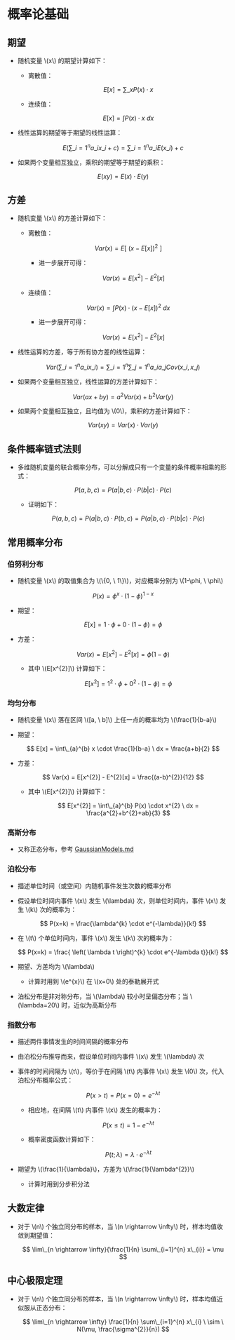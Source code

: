 <script type="text/javascript" src="http://cdn.mathjax.org/mathjax/latest/MathJax.js?config=default"></script>

# 概率论基础

## 期望

- 随机变量 \\(x\\) 的期望计算如下：

	- 离散值：

		$$ E[x] = \sum\_{x} P(x) \cdot x $$
		
	- 连续值：

		$$ E[x] = \int P(x) \cdot x \ dx $$

- 线性运算的期望等于期望的线性运算：

	$$ E \left( \sum\_{i=1}^{n} a\_{i} x\_{i} + c \right) = \sum\_{i=1}^{n} a\_{i} E(x\_{i}) + c $$

- 如果两个变量相互独立，乘积的期望等于期望的乘积：

	$$ E(xy) = E(x) \cdot E(y) $$

## 方差

- 随机变量 \\(x\\) 的方差计算如下：

	- 离散值：

		$$ Var(x) = E \left[ \ \left( x - E[x] \right)^{2} \ \right] $$

		- 进一步展开可得：

			$$ Var(x) = E [x^{2}] - E^{2}[x] $$

	- 连续值：

		$$ Var(x) = \int P(x) \cdot \left( x - E[x] \right)^{2} \ dx $$
		
		- 进一步展开可得：

			$$ Var(x) = E [x^{2}] - E^{2}[x] $$

- 线性运算的方差，等于所有协方差的线性运算：

	$$ Var \left( \sum\_{i=1}^{n} a\_{i} x\_{i} \right) = \sum\_{i=1}^{n} \sum\_{j=1}^{n} a\_{i} a\_{j} Cov(x\_{i}, x\_{j}) $$

- 如果两个变量相互独立，线性运算的方差计算如下：

	$$ Var(ax+by) = a^{2} Var(x) + b^{2} Var(y) $$

- 如果两个变量相互独立，且均值为 \\(0\\)，乘积的方差计算如下：

	$$ Var(xy) = Var(x) \cdot Var(y) $$

## 条件概率链式法则

- 多维随机变量的联合概率分布，可以分解成只有一个变量的条件概率相乘的形式：

	$$ P(a,b,c) = P(a|b,c) \cdot P(b|c) \cdot P(c) $$

	- 证明如下：

		$$ P(a,b,c) = P(a|b,c) \cdot P(b,c) = P(a|b,c) \cdot P(b|c) \cdot P(c) $$

## 常用概率分布

### 伯努利分布

- 随机变量 \\(x\\) 的取值集合为 \\(\\{0, \ 1\\}\\)，对应概率分别为 \\(1-\phi, \ \phi\\)

	$$ P(x) = \phi^{x} \cdot (1-\phi)^{1-x} $$

- 期望：

	$$ E[x] = 1 \cdot \phi + 0 \cdot (1 - \phi) = \phi $$
	
- 方差：

	$$ Var(x) = E[x^{2}] - E^{2}[x] = \phi(1 - \phi) $$
	
	- 其中 \\(E[x^{2}]\\) 计算如下：

		$$ E[x^{2}] = 1^{2} \cdot \phi + 0^{2} \cdot (1 - \phi) = \phi $$

### 均匀分布

- 随机变量 \\(x\\) 落在区间 \\([a, \ b]\\) 上任一点的概率均为 \\(\frac{1}{b-a}\\)

- 期望：

	$$ E[x] = \int\_{a}^{b} x \cdot \frac{1}{b-a} \ dx = \frac{a+b}{2} $$

- 方差：

	$$ Var(x) = E[x^{2}] - E^{2}[x] = \frac{(a-b)^{2}}{12} $$

	- 其中 \\(E[x^{2}]\\) 计算如下：

		$$ E[x^{2}] = \int\_{a}^{b} P(x) \cdot x^{2} \ dx = \frac{a^{2}+b^{2}+ab}{3} $$

### 高斯分布

- 又称正态分布，参考 [GaussianModels.md](GaussianModels.md)

### 泊松分布

- 描述单位时间（或空间）内随机事件发生次数的概率分布

- 假设单位时间内事件 \\(x\\) 发生 \\(\lambda\\) 次，则单位时间内，事件 \\(x\\) 发生 \\(k\\) 次的概率为：

	$$ P(x=k) = \frac{\lambda^{k} \cdot e^{-\lambda}}{k!} $$

- 在 \\(t\\) 个单位时间内，事件 \\(x\\) 发生 \\(k\\) 次的概率为：

	$$ P(x=k) = \frac{ \left( \lambda t \right)^{k} \cdot e^{-\lambda t}}{k!} $$

- 期望、方差均为 \\(\lambda\\)

	- 计算时用到 \\(e^{x}\\) 在 \\(x=0\\) 处的泰勒展开式

- 泊松分布是非对称分布，当 \\(\lambda\\) 较小时呈偏态分布；当 \\(\lambda=20\\) 时，近似为高斯分布

### 指数分布

- 描述两件事情发生的时间间隔的概率分布

- 由泊松分布推导而来，假设单位时间内事件 \\(x\\) 发生 \\(\lambda\\) 次

- 事件的时间间隔为 \\(t\\)，等价于在间隔 \\(t\\) 内事件 \\(x\\) 发生 \\(0\\) 次，代入泊松分布概率公式：

	$$ P(x>t) = P(x=0) = e^{-\lambda t} $$

	- 相应地，在间隔 \\(t\\) 内事件 \\(x\\) 发生的概率为：

		$$ P(x \leq t) = 1 - e^{-\lambda t} $$

	- 概率密度函数计算如下：

		$$ P(t; \lambda) = \lambda \cdot e^{-\lambda t} $$

- 期望为 \\(\frac{1}{\lambda}\\)，方差为 \\(\frac{1}{\lambda^{2}}\\)

	- 计算时用到分步积分法

## 大数定律

- 对于 \\(n\\) 个独立同分布的样本，当 \\(n \rightarrow \infty\\) 时，样本均值收敛到期望值：

	$$ \lim\_{n \rightarrow \infty}{\frac{1}{n} \sum\_{i=1}^{n} x\_{i}} = \mu $$

## 中心极限定理

- 对于 \\(n\\) 个独立同分布的样本，当 \\(n \rightarrow \infty\\) 时，样本均值近似服从正态分布：

	$$ \lim\_{n \rightarrow \infty} \frac{1}{n} \sum\_{i=1}^{n} x\_{i} \ \sim \ N(\mu, \frac{\sigma^{2}}{n}) $$